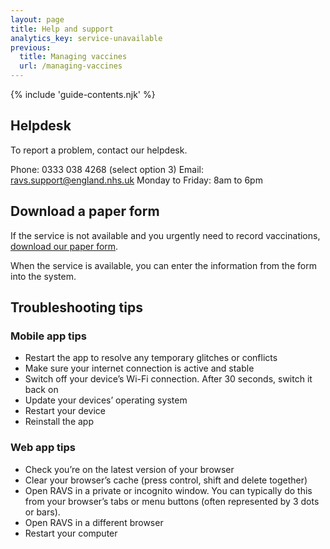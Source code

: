 ```yaml
---
layout: page
title: Help and support
analytics_key: service-unavailable
previous:
  title: Managing vaccines
  url: /managing-vaccines
---
```


{% include 'guide-contents.njk' %}

## Helpdesk

To report a problem, contact our helpdesk.

Phone: 0333 038 4268 (select option 3)
Email: <ravs.support@england.nhs.uk>
Monday to Friday: 8am to 6pm

## Download a paper form

If the service is not available and you urgently need to record vaccinations, [download our paper form](/files/record-a-vaccination-form.docx). 

When the service is available, you can enter the information from the form into the system.

## Troubleshooting tips

### Mobile app tips

- Restart the app to resolve any temporary glitches or conflicts
- Make sure your internet connection is active and stable
- Switch off your device’s Wi-Fi connection. After 30 seconds, switch it back on
- Update your devices’ operating system
- Restart your device
- Reinstall the app

### Web app tips

- Check you’re on the latest version of your browser
- Clear your browser’s cache (press control, shift and delete together)
- Open RAVS in a private or incognito window. You can typically do this from your browser’s tabs or menu buttons (often represented by 3 dots or bars).
- Open RAVS in a different browser
- Restart your computer


